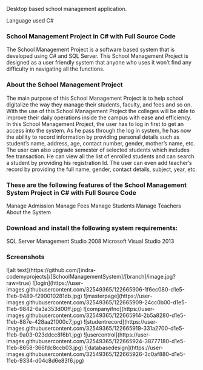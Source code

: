 Desktop based school management application.

Language used C#

<h3>School Management Project in C# with Full Source Code</h3>
The School Management Project is a software based system that is developed using C# and SQL Server. This School Management Project is designed as a user friendly system that anyone who uses it won’t find any difficulty in navigating all the functions.

<h3>About the School Management Project</h3>
The main purpose of this School Management Project is to help school digitalize the way they manage their students, faculty, and fees and so on. With the use of this School Management Project the colleges will be able to improve their daily operations inside the campus with ease and efficiency. In this School Management Project, the user has to log in first to get an access into the system. As he pass through the log in system, he has now the ability to record information by providing personal details such as student’s name, address, age, contact number, gender, mother’s name, etc. The user can also upgrade semester of selected students which includes fee transaction. He can view all the list of enrolled students and can search a student by providing his registration Id. The user can even add teacher’s record by providing the full name, gender, contact details, subject, year, etc.

<h3>These are the following features of the School Management System Project in C# with Full Source Code</h3>
Manage Admission
Manage Fees
Manage Students
Manage Teachers
About the System

<h3>Download and install the following system requirements:</h3>
SQL Server Management Studio 2008
 Microsoft Visual Studio 2013

<h3>Screenshots</h3>
![alt text](https://github.com/[indra-codemyprojects]/[SchoolManagementSystem]/[branch]/image.jpg?raw=true)
![login](https://user-images.githubusercontent.com/32549365/122665906-1f6ec080-d1e5-11eb-9489-f290010281db.jpg)
![masterpage](https://user-images.githubusercontent.com/32549365/122665909-24cc0b00-d1e5-11eb-9842-6a3a353d00ff.jpg)
![companyifno](https://user-images.githubusercontent.com/32549365/122665914-2b5a8280-d1e5-11eb-887e-428aa21000c7.jpg)
![studentrecord](https://user-images.githubusercontent.com/32549365/122665919-331a2700-d1e5-11eb-9a03-023ddcc8f6b1.jpg)
![usercontrol](https://user-images.githubusercontent.com/32549365/122665924-38777180-d1e5-11eb-8658-366fdc8ccb03.jpg)
![databasedesign](https://user-images.githubusercontent.com/32549365/122665926-3c0af880-d1e5-11eb-9334-d04c8d6e83f6.jpg)
